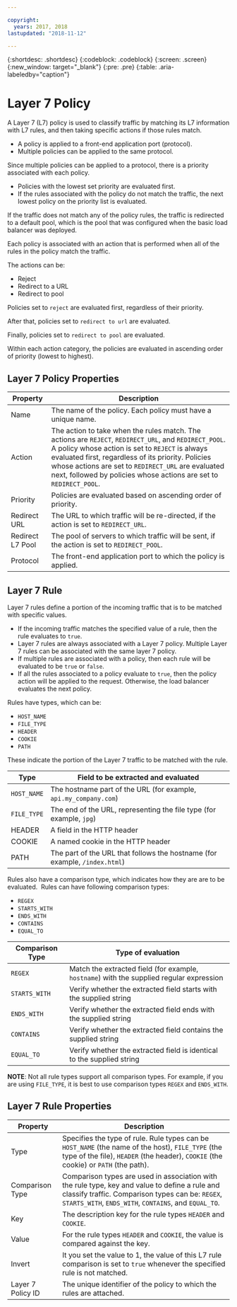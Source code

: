```yaml
---

copyright:
  years: 2017, 2018
lastupdated: "2018-11-12"

---
```


{:shortdesc: .shortdesc}
{:codeblock: .codeblock}
{:screen: .screen}
{:new_window: target="_blank"}
{:pre: .pre}
{:table: .aria-labeledby="caption"}

# Layer 7 Policy

A Layer 7 (L7) policy is used to classify traffic by matching its L7 information with L7 rules, and then taking specific actions if those rules match. 

* A policy is applied to a front-end application port (protocol). 
* Multiple policies can be applied to the same protocol.

Since multiple policies can be applied to a protocol, there is a priority associated with each policy. 

* Policies with the lowest set priority are evaluated first. 
* If the rules associated with the policy do not match the traffic, the next lowest policy on the priority list is evaluated. 

If the traffic does not match any of the policy rules, the traffic is redirected to a default pool, which is the pool that was configured when the basic load balancer was deployed.

Each policy is associated with an action that is performed when all of the rules in the policy match the traffic.

The actions can be:

- Reject 
- Redirect to a URL
- Redirect to pool 

Policies set to `reject` are evaluated first, regardless of their priority.

After that, policies set to `redirect to url` are evaluated.

Finally, policies set to `redirect to pool` are evaluated.

Within each action category, the policies are evaluated in ascending order of priority (lowest to highest).

## Layer 7 Policy Properties

Property  | Description
------------- | -------------
Name | The name of the policy. Each policy must have a unique name.
Action | The action to take when the rules match. The actions are `REJECT`, `REDIRECT_URL`, and `REDIRECT_POOL`. A policy whose action is set to `REJECT` is always evaluated first, regardless of its priority. Policies whose actions are set to `REDIRECT_URL` are evaluated next, followed by policies whose actions are set to `REDIRECT_POOL`.
Priority | Policies are evaluated based on ascending order of priority. 
Redirect URL | The URL to which traffic will be re-directed, if the action is set to `REDIRECT_URL`.
Redirect L7 Pool | The pool of servers to which traffic will be sent, if the action is set to `REDIRECT_POOL`.
Protocol | The front-end application port to which the policy is applied.

## Layer 7 Rule
Layer 7 rules define a portion of the incoming traffic that is to be matched with specific values.

* If the incoming traffic matches the specified value of a rule, then the rule evaluates to `true`.
* Layer 7 rules are always associated with a Layer 7 policy. Multiple Layer 7 rules can be associated with the same layer 7 policy.
* If multiple rules are associated with a policy, then each rule will be evaluated to be `true` or `false`. 
* If all the rules associated to a policy evaluate to `true`, then the policy action will be applied to the request. Otherwise, the load balancer evaluates the next policy.

Rules have types, which can be: 

* `HOST_NAME`
* `FILE_TYPE`
* `HEADER`
* `COOKIE`
* `PATH`

These indicate the portion of the Layer 7 traffic to be matched with the rule.

Type      |  Field to be extracted and evaluated
----------| -----------------------
`HOST_NAME` | The hostname part of the URL (for example, `api.my_company.com`)
`FILE_TYPE` | The end of the URL, representing the file type (for example, `jpg`)
HEADER    | A field in the HTTP header
COOKIE    | A named cookie in the HTTP header 
PATH      | The part of the URL that follows the hostname (for example, `/index.html`)

Rules also have a comparison type, which indicates how they are are to be evaluated. 
Rules can have following comparison types: 

* `REGEX`
* `STARTS_WITH`
* `ENDS_WITH`
* `CONTAINS`
* `EQUAL_TO`

Comparison Type |  Type of evaluation
----------------|---------------------
`REGEX`           |  Match the extracted field (for example, `hostname`) with the supplied regular expression
`STARTS_WITH`     |  Verify whether the extracted field starts with the supplied string
`ENDS_WITH`       |  Verify whether the extracted field ends with the supplied string
`CONTAINS`        |  Verify whether the extracted field contains the supplied string
`EQUAL_TO`        |  Verify whether the extracted field is identical to the supplied string

**NOTE**: Not all rule types support all comparison types. For example, if you are using `FILE_TYPE`, it is best to use comparison types `REGEX` and `ENDS_WITH`.

## Layer 7 Rule Properties

Property  | Description
------------- | -------------
Type | Specifies the type of rule. Rule types can be `HOST_NAME` (the name of the host), `FILE_TYPE` (the type of the file), `HEADER` (the header), `COOKIE` (the cookie) or `PATH` (the path).
Comparison Type | Comparison types are used in association with the rule type, key and value to define a rule and classify traffic. Comparison types can be: `REGEX`, `STARTS_WITH`, `ENDS_WITH`, `CONTAINS`, and `EQUAL_TO`.
Key | The description key for the rule types `HEADER` and `COOKIE`. 
Value |  For the rule types `HEADER` and `COOKIE`, the value is compared against the key.
Invert | It you set the value to 1, the value of this L7 rule comparison is set to `true` whenever the specified rule is not matched.
Layer 7 Policy ID | The unique identifier of the policy to which the rules are attached.
